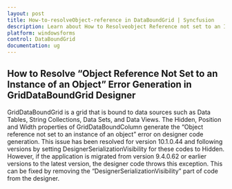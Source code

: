```yaml
---
layout: post
title: How-to-resolveObject-reference in DataBoundGrid | Syncfusion
description: Learn about How to Resolveobject Reference not set to an Instance of an object error Generation in GridDataBoundGrid Designer in Windows Forms and more.
platform: windowsforms
control: DataBoundGrid
documentation: ug
---
```


## How to Resolve “Object Reference Not Set to an Instance of an Object” Error Generation in GridDataBoundGrid Designer

GridDataBoundGrid is a grid that is bound to data sources such as Data Tables, String Collections, Data Sets, and Data Views. The Hidden, Position and Width properties of GridDataBoundColumn generate the “Object reference not set to an instance of an object” error on designer code generation. This issue has been resolved for version 10.1.0.44 and following versions by setting DesignerSerializationVisibility for these codes to Hidden. However, if the application is migrated from version 9.4.0.62 or earlier versions to the latest version, the designer code throws this exception. This can be fixed by removing the “DesignerSerializationVisibility” part of code from the designer.

